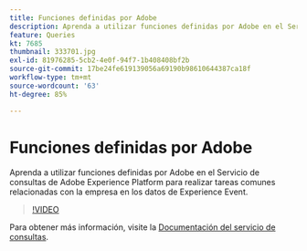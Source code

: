 ```yaml
---
title: Funciones definidas por Adobe
description: Aprenda a utilizar funciones definidas por Adobe en el Servicio de consultas de Adobe Experience Platform para realizar tareas comunes relacionadas con la empresa en los datos de Experience Event.
feature: Queries
kt: 7685
thumbnail: 333701.jpg
exl-id: 81976285-5cb2-4e0f-94f7-1b408408bf2b
source-git-commit: 17be24fe619139056a69190b98610644387ca18f
workflow-type: tm+mt
source-wordcount: '63'
ht-degree: 85%

---
```


# Funciones definidas por Adobe

Aprenda a utilizar funciones definidas por Adobe en el Servicio de consultas de Adobe Experience Platform para realizar tareas comunes relacionadas con la empresa en los datos de Experience Event.

>[!VIDEO](https://video.tv.adobe.com/v/333701?quality=12&learn=on)

Para obtener más información, visite la [Documentación del servicio de consultas](https://experienceleague.adobe.com/docs/experience-platform/query/home.html?lang=es).
